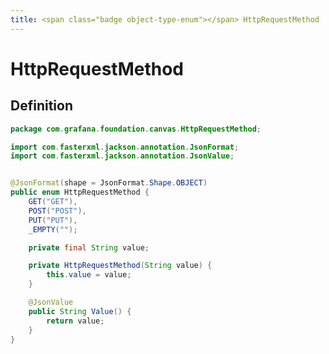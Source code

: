 ```yaml
---
title: <span class="badge object-type-enum"></span> HttpRequestMethod
---
```

# <span class="badge object-type-enum"></span> HttpRequestMethod

## Definition

```java
package com.grafana.foundation.canvas.HttpRequestMethod;

import com.fasterxml.jackson.annotation.JsonFormat;
import com.fasterxml.jackson.annotation.JsonValue;


@JsonFormat(shape = JsonFormat.Shape.OBJECT)
public enum HttpRequestMethod {
    GET("GET"),
    POST("POST"),
    PUT("PUT"),
    _EMPTY("");

    private final String value;

    private HttpRequestMethod(String value) {
        this.value = value;
    }

    @JsonValue
    public String Value() {
        return value;
    }
}

```

